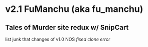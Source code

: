 # v2.1 FuManchu (aka fu_manchu)
## Tales of Murder site redux w/ SnipCart

list junk that changes of v1.0 NOS
*fixed clone error*